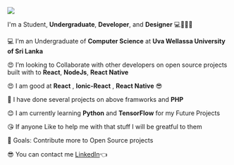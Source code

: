 ![](https://komarev.com/ghpvc/?username=farookfazni&style=flat-square)


I'm a Student, **Undergraduate**, **Developer**, and **Designer** 💻📘📘📘


💻 I’m an Undergraduate of **Computer Science** at **Uva Wellassa University of Sri Lanka**

😍 I’m looking to Collaborate with other developers on open source projects built with to **React**, **NodeJs**, **React Native**

😍 I am good at **React** , **Ionic-React** , **React Native** 😎

🎈 I have done several projects on above framworks and **PHP**

😊 I am currently learning **Python** and **TensorFlow** for my Future Projects

😘 If anyone Like to help me with that stuff I will be greatful to them

🎯 Goals: Contribute more to Open Source projects

😎 You can contact me [LinkedIn](https://www.linkedin.com/in/farook-fazni-148b4612b/)👈
